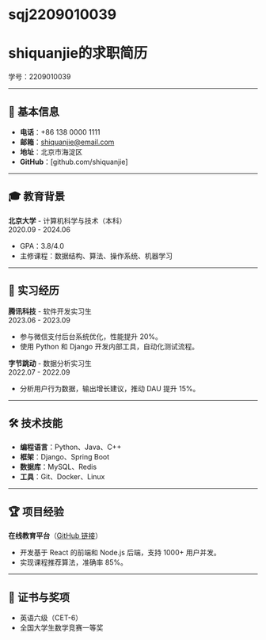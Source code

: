 # sqj2209010039
# shiquanjie的求职简历  
学号：2209010039

---

## 📌 基本信息  
- **电话**：+86 138 0000 1111  
- **邮箱**：shiquanjie@email.com  
- **地址**：北京市海淀区  
- **GitHub**：[github.com/shiquanjie]

---

## 🎓 教育背景  
**北京大学** - 计算机科学与技术（本科）  
2020.09 - 2024.06  
- GPA：3.8/4.0  
- 主修课程：数据结构、算法、操作系统、机器学习  

---

## 💼 实习经历  
**腾讯科技** - 软件开发实习生  
2023.06 - 2023.09  
- 参与微信支付后台系统优化，性能提升 20%。  
- 使用 Python 和 Django 开发内部工具，自动化测试流程。  

**字节跳动** - 数据分析实习生  
2022.07 - 2022.09  
- 分析用户行为数据，输出增长建议，推动 DAU 提升 15%。  

---

## 🛠 技术技能  
- **编程语言**：Python、Java、C++  
- **框架**：Django、Spring Boot  
- **数据库**：MySQL、Redis  
- **工具**：Git、Docker、Linux  

---

## 🏆 项目经验  
**在线教育平台**（[GitHub 链接](https://github.com/你的用户名/项目名)）  
- 开发基于 React 的前端和 Node.js 后端，支持 1000+ 用户并发。  
- 实现课程推荐算法，准确率 85%。  

---

## 📜 证书与奖项  
- 英语六级（CET-6）  
- 全国大学生数学竞赛一等奖  
